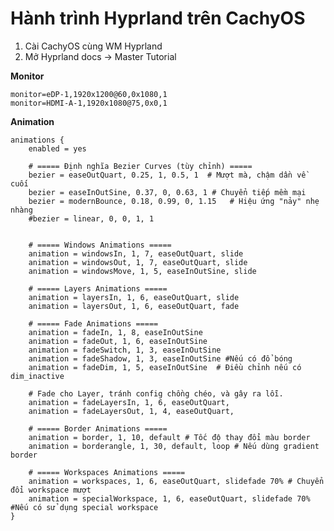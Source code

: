 # Hành trình Hyprland trên CachyOS

1. Cài CachyOS cùng WM Hyprland
2. Mở Hyprland docs -> Master Tutorial

**Monitor**

	monitor=eDP-1,1920x1200@60,0x1080,1
	monitor=HDMI-A-1,1920x1080@75,0x0,1

**Animation** 

	animations {
		enabled = yes

		# ===== Định nghĩa Bezier Curves (tùy chỉnh) =====
		bezier = easeOutQuart, 0.25, 1, 0.5, 1  # Mượt mà, chậm dần về cuối
		bezier = easeInOutSine, 0.37, 0, 0.63, 1 # Chuyển tiếp mềm mại
		bezier = modernBounce, 0.18, 0.99, 0, 1.15   # Hiệu ứng "nảy" nhẹ nhàng
		#bezier = linear, 0, 0, 1, 1


		# ===== Windows Animations =====
		animation = windowsIn, 1, 7, easeOutQuart, slide
		animation = windowsOut, 1, 7, easeOutQuart, slide
		animation = windowsMove, 1, 5, easeInOutSine, slide

		# ===== Layers Animations =====
		animation = layersIn, 1, 6, easeOutQuart, slide
		animation = layersOut, 1, 6, easeOutQuart, fade

		# ===== Fade Animations =====
		animation = fadeIn, 1, 8, easeInOutSine
		animation = fadeOut, 1, 6, easeInOutSine
		animation = fadeSwitch, 1, 3, easeInOutSine
		animation = fadeShadow, 1, 3, easeInOutSine #Nếu có đổ bóng
		animation = fadeDim, 1, 5, easeInOutSine  # Điều chỉnh nếu có dim_inactive

		# Fade cho Layer, tránh config chồng chéo, và gây ra lỗi.
		animation = fadeLayersIn, 1, 6, easeOutQuart,
		animation = fadeLayersOut, 1, 4, easeOutQuart,

		# ===== Border Animations =====
		animation = border, 1, 10, default # Tốc độ thay đổi màu border
		animation = borderangle, 1, 30, default, loop # Nếu dùng gradient border

		# ===== Workspaces Animations =====
		animation = workspaces, 1, 6, easeOutQuart, slidefade 70% # Chuyển đổi workspace mượt
		animation = specialWorkspace, 1, 6, easeOutQuart, slidefade 70% #Nếu có sử dụng special workspace
	}
